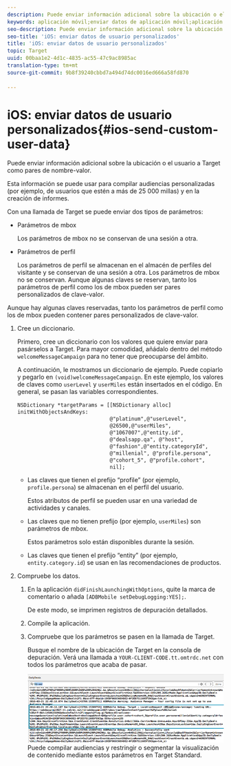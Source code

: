 ```yaml
---
description: Puede enviar información adicional sobre la ubicación o el usuario a Target como pares de nombre-valor.
keywords: aplicación móvil;enviar datos de aplicación móvil;aplicación móvil de target;datos de usuario móviles personalizados;datos personalizados de aplicación móvil
seo-description: Puede enviar información adicional sobre la ubicación o el usuario a Target como pares de nombre-valor.
seo-title: 'iOS: enviar datos de usuario personalizados'
title: 'iOS: enviar datos de usuario personalizados'
topic: Target
uuid: 00baa1e2-4d1c-4835-ac55-47c9ac8985ac
translation-type: tm+mt
source-git-commit: 9b8f39240cbbd7a494d74dc0016ed666a58fd870

---
```



# iOS: enviar datos de usuario personalizados{#ios-send-custom-user-data}

Puede enviar información adicional sobre la ubicación o el usuario a Target como pares de nombre-valor.

Esta información se puede usar para compilar audiencias personalizadas (por ejemplo, de usuarios que estén a más de 25 000 millas) y en la creación de informes.

Con una llamada de Target se puede enviar dos tipos de parámetros:

* Parámetros de mbox

   Los parámetros de mbox no se conservan de una sesión a otra.
* Parámetros de perfil

   Los parámetros de perfil se almacenan en el almacén de perfiles del visitante y se conservan de una sesión a otra. Los parámetros de mbox no se conservan. Aunque algunas claves se reservan, tanto los parámetros de perfil como los de mbox pueden ser pares personalizados de clave-valor.

Aunque hay algunas claves reservadas, tanto los parámetros de perfil como los de mbox pueden contener pares personalizados de clave-valor.

1. Cree un diccionario.

   Primero, cree un diccionario con los valores que quiere enviar para pasárselos a Target. Para mayor comodidad, añádalo dentro del método `welcomeMessageCampaign` para no tener que preocuparse del ámbito.

   A continuación, le mostramos un diccionario de ejemplo. Puede copiarlo y pegarlo en `(void)welcomeMessageCampaign`. En este ejemplo, los valores de claves como `userLevel` y `userMiles` están insertados en el código. En general, se pasan las variables correspondientes.

   ```
   NSDictionary *targetParams = [[NSDictionary alloc] initWithObjectsAndKeys: 
                                 @"platinum",@"userLevel", 
                                 @26500,@"userMiles", 
                                 @"1067007",@"entity.id", 
                                 @"dealsapp.qa", @"host", 
                                 @"fashion",@"entity.categoryId", 
                                 @"millenial", @"profile.persona", 
                                 @"cohort_5", @"profile.cohort", 
                                 nil];
   ```

   * Las claves que tienen el prefijo “profile” (por ejemplo, `profile.persona`) se almacenan en el perfil del usuario.

      Estos atributos de perfil se pueden usar en una variedad de actividades y canales.

   * Las claves que no tienen prefijo (por ejemplo, `userMiles`) son parámetros de mbox.

      Estos parámetros solo están disponibles durante la sesión.

   * Las claves que tienen el prefijo “entity” (por ejemplo, `entity.category.id`) se usan en las recomendaciones de productos.

1. Compruebe los datos.
   1. En la aplicación `didFinishLaunchingWithOptions`, quite la marca de comentario o añada `[ADBMobile setDebugLogging:YES];`.

      De este modo, se imprimen registros de depuración detallados.
   1. Compile la aplicación.
   1. Compruebe que los parámetros se pasen en la llamada de Target.

      Busque el nombre de la ubicación de Target en la consola de depuración. Verá una llamada a `YOUR-CLIENT-CODE.tt.omtrdc.net` con todos los parámetros que acaba de pasar.

      ![](assets/mobile-debug.png)
   Puede compilar audiencias y restringir o segmentar la visualización de contenido mediante estos parámetros en Target Standard.
